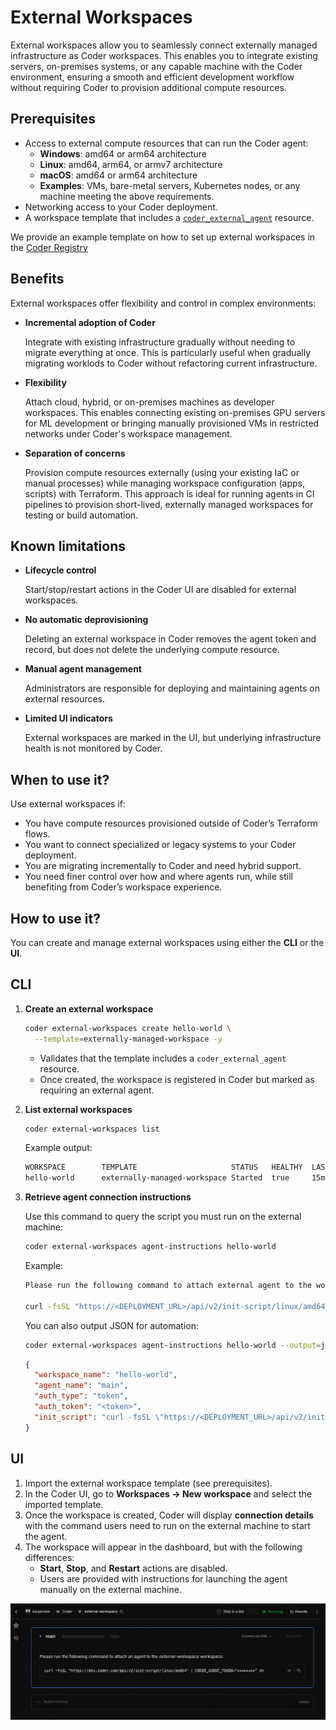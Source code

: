 # External Workspaces

External workspaces allow you to seamlessly connect externally managed infrastructure as Coder workspaces. This enables you to integrate existing servers, on-premises systems, or any capable machine with the Coder environment, ensuring a smooth and efficient development workflow without requiring Coder to provision additional compute resources.

## Prerequisites

- Access to external compute resources that can run the Coder agent:
  - **Windows**: amd64 or arm64 architecture
  - **Linux**: amd64, arm64, or armv7 architecture
  - **macOS**: amd64 or arm64 architecture
  - **Examples**: VMs, bare-metal servers, Kubernetes nodes, or any machine meeting the above requirements.
- Networking access to your Coder deployment.
- A workspace template that includes a [`coder_external_agent`](https://registry.terraform.io/providers/coder/coder/latest/docs/resources/external_agent) resource.

We provide an example template on how to set up external workspaces in the [Coder Registry](https://registry.coder.com/templates/coder-labs/externally-managed-workspace)

## Benefits

External workspaces offer flexibility and control in complex environments:

- **Incremental adoption of Coder**

  Integrate with existing infrastructure gradually without needing to migrate everything at once. This is particularly useful when gradually migrating worklods to Coder without refactoring current infrastructure.

- **Flexibility**

  Attach cloud, hybrid, or on-premises machines as developer workspaces. This enables connecting existing on-premises GPU servers for ML development or bringing manually provisioned VMs in restricted networks under Coder's workspace management.

- **Separation of concerns**

  Provision compute resources externally (using your existing IaC or manual processes) while managing workspace configuration (apps, scripts) with Terraform. This approach is ideal for running agents in CI pipelines to provision short-lived, externally managed workspaces for testing or build automation.

## Known limitations

- **Lifecycle control**

  Start/stop/restart actions in the Coder UI are disabled for external workspaces.
- **No automatic deprovisioning**

  Deleting an external workspace in Coder removes the agent token and record, but does not delete the underlying compute resource.
- **Manual agent management**

  Administrators are responsible for deploying and maintaining agents on external resources.
- **Limited UI indicators**

  External workspaces are marked in the UI, but underlying infrastructure health is not monitored by Coder.

## When to use it?

Use external workspaces if:

- You have compute resources provisioned outside of Coder’s Terraform flows.
- You want to connect specialized or legacy systems to your Coder deployment.
- You are migrating incrementally to Coder and need hybrid support.
- You need finer control over how and where agents run, while still benefiting from Coder’s workspace experience.

## How to use it?

You can create and manage external workspaces using either the **CLI** or the **UI**.

<div class="tabs">

## CLI

1. **Create an external workspace**

   ```bash
   coder external-workspaces create hello-world \
     --template=externally-managed-workspace -y
   ```

   - Validates that the template includes a `coder_external_agent` resource.
   - Once created, the workspace is registered in Coder but marked as requiring an external agent.

2. **List external workspaces**

   ```bash
   coder external-workspaces list
   ```

   Example output:

   ```bash
   WORKSPACE        TEMPLATE                     STATUS   HEALTHY  LAST BUILT  CURRENT VERSION  OUTDATED
   hello-world      externally-managed-workspace Started  true     15m         happy_mendel9    false
   ```

3. **Retrieve agent connection instructions**

   Use this command to query the script you must run on the external machine:

   ```bash
   coder external-workspaces agent-instructions hello-world
   ```

   Example:

   ```bash
   Please run the following command to attach external agent to the workspace hello-world:

   curl -fsSL "https://<DEPLOYMENT_URL>/api/v2/init-script/linux/amd64" | CODER_AGENT_TOKEN="<token>" sh
   ```

   You can also output JSON for automation:

   ```bash
   coder external-workspaces agent-instructions hello-world --output=json
   ```

   ```json
   {
     "workspace_name": "hello-world",
     "agent_name": "main",
     "auth_type": "token",
     "auth_token": "<token>",
     "init_script": "curl -fsSL \"https://<DEPLOYMENT_URL>/api/v2/init-script/linux/arm64\" | CODER_AGENT_TOKEN=\"<token>\" sh"
   }
   ```

## UI

1. Import the external workspace template (see prerequisites).
2. In the Coder UI, go to **Workspaces → New workspace** and select the imported template.
3. Once the workspace is created, Coder will display **connection details** with the command users need to run on the external machine to start the agent.
4. The workspace will appear in the dashboard, but with the following differences:
   - **Start**, **Stop**, and **Restart** actions are disabled.
   - Users are provided with instructions for launching the agent manually on the external machine.

![External Workspace View](../../../images/admin/templates/external-workspace.png)

</div>
